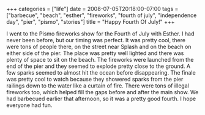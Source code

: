 +++
categories = ["life"]
date = 2008-07-05T20:18:00-07:00
tags = ["barbecue", "beach", "esther", "fireworks", "fourth of july", "independence day", "pier", "pismo", "stories"]
title = "Happy Fourth Of July!"
+++

I went to the Pismo fireworks show for the Fourth of July with Esther. I had never been before, but our timing was perfect. It was pretty cool, there were tons of people there, on the street near Splash and on the beach on either side of the pier. The place was pretty well lighted and there was plenty of space to sit on the beach. The fireworks were launched from the end of the pier and they seemed to explode pretty close to the ground. A few sparks seemed to almost hit the ocean before disappearing. The finale was pretty cool to watch because they showered sparks from the pier railings down to the water like a curtain of fire. There were tons of illegal fireworks too, which helped fill the gaps before and after the main show. We had barbecued earlier that afternoon, so it was a pretty good fourth. I hope everyone had fun.
